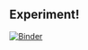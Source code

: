 ## Experiment!

[![Binder](https://mybinder.org/badge_logo.svg)](https://mybinder.org/v2/gh/aframosp/ExpBinder/HEAD)
